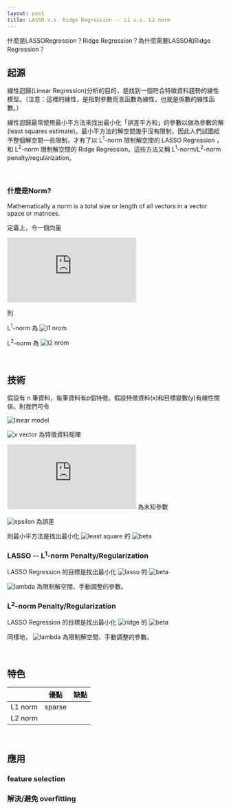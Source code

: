 ```yaml
---
layout: post
title: LASSO v.s. Ridge Regression -- L1 v.s. L2 norm
---
```

<!--
如何在github上的md file放入數學式：https://www.youtube.com/watch?v=dpVnmxpVdvg
在latex線上編輯器(http://latex.codecogs.com/eqneditor/editor.php)中輸入數學式，複製圖片網址，然後貼到以下![name](address)即可顯示數學式圖片
例如：![l2 nrom](https://latex.codecogs.com/svg.latex?\Large&space;\left\|\beta\right\|^{2}_{2})
或直接輸入latex數學代碼於 “ https://latex.codecogs.com/svg.latex?\Large&space; ” 後
例如：<img src="https://latex.codecogs.com/svg.latex?\Large&space;x=\frac{-b\pm\sqrt{b^2-4ac}}{2a}" title="\Large x=\frac{-b\pm\sqrt{b^2-4ac}}{2a}" />
-->
什麼是LASSORegression？Ridge Regression？為什麼需要LASSO和Ridge Regression？
<!-- more -->  
## 起源 

線性迴歸(Linear Regression)分析的目的，是找到一個符合特徵資料趨勢的線性模型。（注意：這裡的線性，是指對參數而言函數為線性，也就是係數的線性函數。）
  

線性迴歸最常使用最小平方法來找出最小化「誤差平方和」的參數以做為參數的解(least squares estimate)。最小平方法的解空間幾乎沒有限制，因此人們試圖給予整個解空間一些限制，才有了以 L<sup>1</sup>-norm 限制解空間的 LASSO Regression ，和 L<sup>2</sup>-norm 限制解空間的 Ridge Regression。這些方法又稱 L<sup>1</sup>-norm/L<sup>2</sup>-norm penalty/regularization。

<br>

### 什麼是Norm?

Mathematically a norm is a total size or length of all vectors in a vector space  or matrices.

定義上，令一個向量

![vector x](https://latex.codecogs.com/gif.latex?x%3D%20%5Cbegin%7Bbmatrix%7D%20x_1%5C%5C%20x_2%5C%5C%20%5Cvdots%20%5C%5C%20x_n%20%5Cend%7Bbmatrix%7D)

則

L<sup>1</sup>-norm 為 ![l1 nrom](https://latex.codecogs.com/svg.latex?\Large&space;\|x\|_{1}=\Sigma_{i=1}^{n}{&#124;x_{i}&#124;})

L<sup>2</sup>-norm 為 ![l2 nrom](https://latex.codecogs.com/svg.latex?\Large&space;\|x\|_{2}=\sqrt{\Sigma_{i=1}^{n}{x_{i}^{2}}})

<br>

## 技術

假設有 n 筆資料，每筆資料有p個特徵。假設特徵資料(x)和目標變數(y)有線性關係。則我們可令

![linear model](https://latex.codecogs.com/svg.latex?\Large&space;y=\beta_{0}+\beta_{1}x_{1}+...+\beta_{p}x_{p}+\epsilon=x\beta+\epsilon)

![x vector](https://latex.codecogs.com/svg.latex?\Large&space;x=\[1,x_{1},...,x_{p}\]) 為特徵資料矩陣

![beta matrix](https://latex.codecogs.com/gif.latex?%5Cbeta%3D%20%5Cbegin%7Bbmatrix%7D%20%5Cbeta_0%5C%5C%20%5Cbeta_1%5C%5C%20%5Cvdots%5C%5C%20%5Cbeta_p%20%5Cend%7Bbmatrix%7D) 為未知參數

![epsilon](https://latex.codecogs.com/svg.latex?\Large&space;\epsilon) 為誤差

則最小平方法是找出最小化 ![least square](https://latex.codecogs.com/svg.latex?\Large&space;\Sigma_{i=1}^{n}{(y_{i}-x_{i}\beta)}) 的 ![beta](https://latex.codecogs.com/svg.latex?\Large&space;\beta)

### LASSO -- L<sup>1</sup>-norm Penalty/Regularization

LASSO Regression 的目標是找出最小化 ![lasso](https://latex.codecogs.com/svg.latex?\Large&space;\Sigma_{i=1}^{n}{(y_{i}-x_{i}\beta)}+{\lambda\|\beta\|_{1}}) 的 ![beta](https://latex.codecogs.com/svg.latex?\Large&space;\beta)

![lambda](https://latex.codecogs.com/svg.latex?\Large&space;\lambda) 為限制解空間、手動調整的參數。

### L<sup>2</sup>-norm Penalty/Regularization

LASSO Regression 的目標是找出最小化 ![ridge](https://latex.codecogs.com/svg.latex?\Large&space;\Sigma_{i=1}^{n}{(y_{i}-x_{i}\beta)}+\lambda\left\|\beta\right\|^{2}_{2}) 的 ![beta](https://latex.codecogs.com/svg.latex?\Large&space;\beta)

同樣地， ![lambda](https://latex.codecogs.com/svg.latex?\Large&space;\lambda) 為限制解空間、手動調整的參數。


<br>

## 特色

|        |   優點  |  缺點   |
| ------ | ------- | ------ |
|L1 norm |  sparse |        |
|L2 norm |         |        |

<br>

## 應用

### feature selection

### 解決/避免 overfitting

